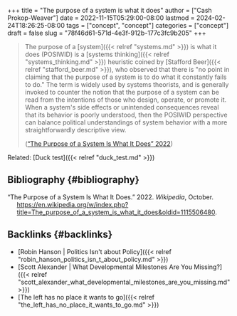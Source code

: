 +++
title = "The purpose of a system is what it does"
author = ["Cash Prokop-Weaver"]
date = 2022-11-15T05:29:00-08:00
lastmod = 2024-02-24T18:26:25-08:00
tags = ["concept", "concept"]
categories = ["concept"]
draft = false
slug = "78f46d61-571d-4e3f-912b-177c3fc9b205"
+++

> The purpose of a [system]({{< relref "systems.md" >}}) is what it does (POSIWID) is a [systems thinking]({{< relref "systems_thinking.md" >}}) heuristic coined by [Stafford Beer]({{< relref "stafford_beer.md" >}}), who observed that there is "no point in claiming that the purpose of a system is to do what it constantly fails to do." The term is widely used by systems theorists, and is generally invoked to counter the notion that the purpose of a system can be read from the intentions of those who design, operate, or promote it. When a system's side effects or unintended consequences reveal that its behavior is poorly understood, then the POSIWID perspective can balance political understandings of system behavior with a more straightforwardly descriptive view.
>
> (<a href="#citeproc_bib_item_1">“The Purpose of a System Is What It Does” 2022</a>)

Related: [Duck test]({{< relref "duck_test.md" >}})


## Bibliography {#bibliography}

<style>.csl-entry{text-indent: -1.5em; margin-left: 1.5em;}</style><div class="csl-bib-body">
  <div class="csl-entry"><a id="citeproc_bib_item_1"></a>“The Purpose of a System Is What It Does.” 2022. <i>Wikipedia</i>, October. <a href="https://en.wikipedia.org/w/index.php?title=The_purpose_of_a_system_is_what_it_does&oldid=1115506480">https://en.wikipedia.org/w/index.php?title=The_purpose_of_a_system_is_what_it_does&#38;oldid=1115506480</a>.</div>
</div>


## Backlinks {#backlinks}

-   [Robin Hanson | Politics Isn't about Policy]({{< relref "robin_hanson_politics_isn_t_about_policy.md" >}})
-   [Scott Alexander | What Developmental Milestones Are You Missing?]({{< relref "scott_alexander_what_developmental_milestones_are_you_missing.md" >}})
-   [The left has no place it wants to go]({{< relref "the_left_has_no_place_it_wants_to_go.md" >}})
